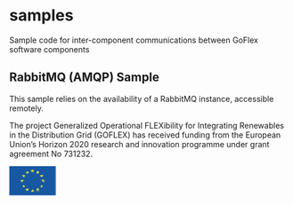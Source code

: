 # samples
Sample code for inter-component communications between GoFlex software components


## RabbitMQ (AMQP) Sample
This sample relies on the availability of a RabbitMQ instance, accessible remotely.


The project Generalized Operational FLEXibility for Integrating Renewables in the Distribution Grid (GOFLEX) has received funding from the European Union’s Horizon 2020 research and innovation programme under grant agreement No 731232.

![HorizonH2020](/images/EU.png)
